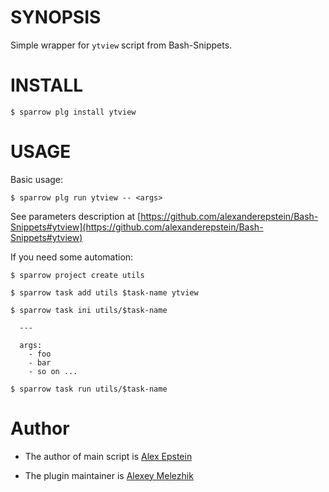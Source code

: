 # SYNOPSIS

Simple wrapper for `ytview` script from Bash-Snippets.


# INSTALL

    $ sparrow plg install ytview

# USAGE

Basic usage:

    $ sparrow plg run ytview -- <args>

See parameters description at [https://github.com/alexanderepstein/Bash-Snippets#ytview](https://github.com/alexanderepstein/Bash-Snippets#ytview)

If you need some automation:

    $ sparrow project create utils

    $ sparrow task add utils $task-name ytview

    $ sparrow task ini utils/$task-name

      ---

      args:
        - foo
        - bar
        - so on ...

    $ sparrow task run utils/$task-name

# Author

* The author of main script is [Alex Epstein](https://github.com/alexanderepstein)

* The plugin maintainer is [Alexey Melezhik](https://github.com/melezhik/)



